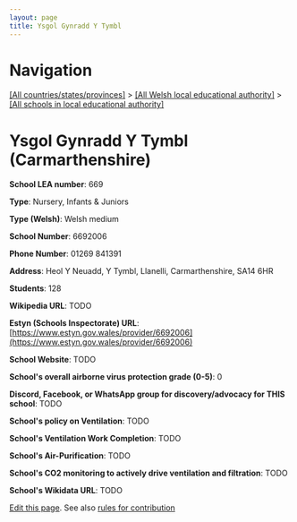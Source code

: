 ```yaml
---
layout: page
title: Ysgol Gynradd Y Tymbl
---
```

# Navigation

[[All countries/states/provinces]](../../..) > [[All Welsh local educational authority]](../..) > [[All schools in local educational authority]](..)

# Ysgol Gynradd Y Tymbl (Carmarthenshire)

**School LEA number**: 669

**Type**: Nursery, Infants & Juniors

**Type (Welsh)**: Welsh medium

**School Number**: 6692006

**Phone Number**: 01269 841391

**Address**: Heol Y Neuadd, Y Tymbl, Llanelli, Carmarthenshire, SA14 6HR

**Students**: 128

**Wikipedia URL**: TODO

**Estyn (Schools Inspectorate) URL**: [https://www.estyn.gov.wales/provider/6692006](https://www.estyn.gov.wales/provider/6692006)

**School Website**: TODO

**School's overall airborne virus protection grade (0-5)**: 0

**Discord, Facebook, or WhatsApp group for discovery/advocacy for THIS school**: TODO

**School's policy on Ventilation**: TODO

**School's Ventilation Work Completion**: TODO

**School's Air-Purification**: TODO

**School's CO2 monitoring to actively drive ventilation and filtration**: TODO

**School's Wikidata URL**: TODO




[Edit this page](https://github.com/VentilationProject/Wales/edit/prif/./Carmarthenshire/Ysgol_Gynradd_Y_Tymbl.md). See also [rules for contribution](../../../contribution-rules/)